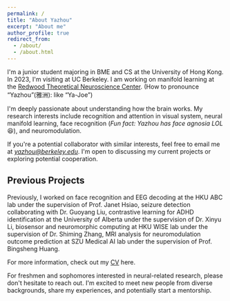 ```yaml
---
permalink: /
title: "About Yazhou"
excerpt: "About me"
author_profile: true
redirect_from: 
  - /about/
  - /about.html
---
```

I'm a junior student majoring in BME and CS at the University of Hong Kong. In 2023, I'm visiting at UC Berkeley. I am working on manifold learning at the [Redwood Theoretical Neuroscience Center](https://redwood.berkeley.edu/). (How to pronounce “Yazhou”(雅洲): like “Ya-Joe”)

I'm deeply passionate about understanding how the brain works. My research interests include recognition and attention in visual system, neural manifold learning, face recognition (*Fun fact: Yazhou has face agnosia LOL*😆), and neuromodulation. 

If you're a potential collaborator with similar interests, feel free to email me at *<a href="mailto:yazhou@berkeley.edu">yazhou@berkeley.edu</a>*. I'm open to discussing my current projects or exploring potential cooperation.

## Previous Projects

Previously, I worked on face recognition and EEG decoding at the HKU ABC lab under the supervision of Prof. Janet Hsiao, seizure detection collaborating with Dr. Guoyang Liu, contrastive learning for ADHD identification at the University of Alberta under the supervision of Dr. Xinyu Li, biosensor and neuromorphic computing at HKU WISE lab under the supervision of Dr. Shiming Zhang, MRI analysis for neuromodulation outcome prediction at SZU Medical AI lab under the supervision of Prof. Bingsheng Huang.

For more information, check out my [CV](https://connecthkuhk-my.sharepoint.com/:b:/g/personal/nebula_connect_hku_hk/EcOAvaxs05pLinaXhDdjRVUBCz739LBk4ugCoskwJZfB1A?e=2AcrjU") here.

For freshmen and sophomores interested in neural-related research, please don't hesitate to reach out. I'm excited to meet new people from diverse backgrounds, share my experiences, and potentially start a mentorship.